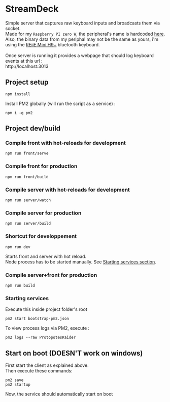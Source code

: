 
# StreamDeck

Simple server that captures raw keyboard inputs and broadcasts them via socket. \
Made for my `Raspberry PI zero W`, the peripheral's name is hardcoded [here](https://github.com/Durss/StreamDeck/blob/master/src_back/controllers/HIDController.ts). \
Also, the binary data from my periphal may not be the same as yours, i'm using the [REiiE Mini H9+](http://www.reiie.com/product/mini/44.html) bluetooth keyboard. \
 \
Once server is running it provides a webpage that should log keyboard events at this url : \
http://localhost:3013


## Project setup
```
npm install
```

Install PM2 globally (will run the script as a service) :
```
npm i -g pm2
```

## Project dev/build

### Compile front with hot-reloads for development
```
npm run front/serve
```

### Compile front for production
```
npm run front/build
```

### Compile server with hot-reloads for development
```
npm run server/watch
```

### Compile server for production
```
npm run server/build
```

### Shortcut for developpement
```
npm run dev
``` 
Starts front and server with hot reload.\
Node process has to be started manually. See [Starting services section](#starting-services).

### Compile server+front for production
```
npm run build
``` 


### Starting services
Execute this inside project folder's root
```
pm2 start bootstrap-pm2.json
```

To view process logs via PM2, execute :
```
pm2 logs --raw ProtopotesRaider
```

## Start on boot (DOESN'T work on windows)
First start the client as explained above.  
Then execute these commands:
```
pm2 save
pm2 startup
```
Now, the service should automatically start on boot 
